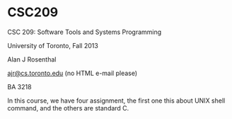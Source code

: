 CSC209
======

CSC 209: Software Tools and Systems Programming

University of Toronto, Fall 2013

Alan J Rosenthal 

ajr@cs.toronto.edu (no HTML e-mail please) 

BA 3218

In this course, we have four assignment, the first one this about UNIX shell command, and the others are standard C.

